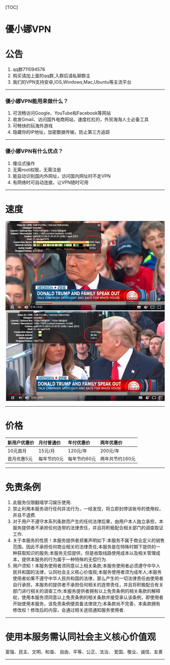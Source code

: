 [TOC]
# 優小娜VPN
# 公告
1. qq群711094578
1. 购买请加上面的qq群,入群后请私聊群主
1. 我们的VPN支持安卓,IOS,Windows,Mac,Ubuntu等主流平台

------------


### 優小娜VPN能用来做什么？
1. 可流畅访问Google、YouTube和Facebook等网站
1. 收发Gmail、访问国外电商网站，速度杠杠的，外贸海淘人士必备工具
1. 可畅快的玩海外游戏
1. 隐藏你的IP地址，加密数据传输，防止第三方追踪

------------

### 優小娜VPN有什么优点？
1. 傻瓜式操作
1. 无需root权限，无需注册
1. 能自动识别国内外网址，访问国内网址时不走VPN
1. 有网络时可自动连接，让VPN随时可用

------------

# 速度
[![666](https://github.com/youxiaonaVPN/-/blob/master/img/speedTwo.bmp "666")](https://github.com/youxiaonaVPN/-/blob/master/img/speedTwo.bmp "666")
[![666](https://github.com/youxiaonaVPN/-/blob/master/img/speedOne.bmp "666")](https://github.com/youxiaonaVPN/-/blob/master/img/speedOne.bmp "666")


------------

# 价格
|新用户优惠价   |月付普通价   |年付优惠价   |两年优惠价   |
| :------------ | :------------ | :------------ | :------------ |
|10元首月   |15元/月   |120元/年   |200元/年   |
|首月优惠5元   |每年节约0元   |每年节约60元   |两年共节约160元   |

------------

# 免责条例
1. 此服务仅限翻墙学习娱乐使用.
1. 禁止利用本服务进行任何非法行为，一经发现，将立即封停该账号的使用权，并且不退费.
1. 对于用户不遵守本系列条款而产生的任何法律后果，由用户本人独立承担，本服务提供者不承担任何连带的法律责任，并且将积极配合相关部门的调查取证工作.
1. 关于本服务的性质！本服务提供者郑重声明如下:本服务不属于商业定义的销售范围，因此不承担任何商业相关的法律责任;本服务是在特殊时期下提供的一种获取知识的服务;本服务无偿提供，但是收取线路使用成本以及相关管理成本，提供本服务的行为属于一种特殊的无偿行为.
1. 用户须知！本服务使用者须同意以上相关条款;本服务使用者必须遵守中华人民共和国的法律，认同社会主义核心价值观;本服务使用者须为成年人;本服务使用者如果不遵守中华人民共和国的法律，那么产生的一切法律责任由使用者自行承担，本服务的提供者不承担任何相关的连带责任，并且将积极配合有关部门进行相关的调查工作;本服务提供者拥有以上免责条例的相关条款的解释权，使用本服务须同意以上免责条例的相关条款并接受承认该条例，即使用者开始使用本服务，该免责条例便具备法律效力;本条款尚不完善，本条款拥有修改权！修改后的内容，会通过相关途径通知服务使用者.

------------

# 使用本服务需认同社会主义核心价值观
富强、民主、文明、和谐、
自由、平等、公正、法治、
爱国、敬业、诚信、友善

------------
